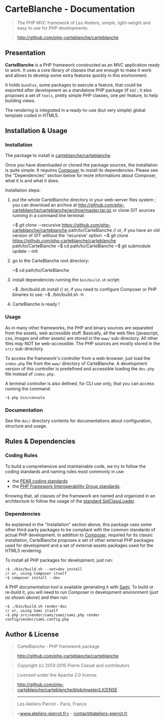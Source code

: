 CarteBlanche - Documentation
============================

>   The PHP MVC framework of Les Ateliers, simple, light-weight and easy to use for PHP developments.

>   <http://github.com/php-carteblanche/carteblanche>

## Presentation

**CarteBlanche** is a PHP framework constructed as an MVC application ready to work. It uses
a core library of classes that are enough to make it work and allows to develop some
extra features quickly in this environment.

It holds `bundles`, some packages to execute a feature, that could be exported after development
as a standalone PHP package (if so) ; it also proposes a set of `tools`, pretty simple
PHP classes, one per feature, to help building views.

The rendering is integrated in a ready-to-use (but very simple) global template coded in HTML5.


## Installation & Usage

### Installation

The package to install is [carteblanche/carteblanche](http://github.com/php-carteblanche/carteblanche).

Once you have downloaded or cloned the package sources, the installation is quite simple. It requires
[Composer](http://getcomposer.org/) to install its dependencies. Please see the "Dependencies" section
below for more informations about Composer, what it is and what it does.

Installation steps:

1.   put the whole CarteBlanche directory in your web-server files system ; you can download
     an archive at <http://github.com/php-carteblanche/carteblanche/archive/master.tar.gz>
     or clone GIT sources running in a command line terminal:

        ~$ git clone --recursive https://github.com/php-carteblanche/carteblanche path/to/CarteBlanche
        // or, if you have an old version of GIT without the 'recursive' option:
        ~$ git clone https://github.com/php-carteblanche/carteblanche path/to/CarteBlanche
        ~$ cd path/to/CarteBlanche
        ~$ git submodule update --init

2.   go to the CarteBlanche root directory:

        ~$ cd path/to/CarteBlanche

3.   install dependencies running the `bin/build.sh` script:

        ~$ ./bin/build.sh install
        // or, if you need to configure Composer or PHP binaries to use:
        ~$ ./bin/build.sh -h

4.   CarteBlanche is ready !

### Usage

As in many other frameworks, the PHP and binary sources are separated from the assets, web
accessible stuff. Basically, all the web files (javascript, css, images and other assets)
are stored in the `www/` sub-directory. All other files may NOT be web-accessible. The PHP
sources are mostly stored in the `src/` sub-directory.

To access the framework's controller from a web-browser, just load the `index.php`
file from the `www/` directory of CarteBlanche. A development version of this controller is
predefined and accessible loading the `dev.php` file instead of `index.php`.

A terminal controller is also defined, for CLI use only, that you can access running the command:

    ~$ php bin/console

### Documentation

See the `doc/` directory contents for documentations about configuration, structure and
usage.


## Rules & Dependencies

### Coding Rules

To build a comprehensive and maintainable code, we try to follow the coding standards and
naming rules most commonly in use:

-   the [PEAR coding standards](http://pear.php.net/manual/en/standards.php)
-   the [PHP Framework Interoperability Group standards](http://github.com/php-fig/fig-standards).

Knowing that, all classes of the framework are named and organized in an architecture to follow the 
usage of the [standard SplClassLoader](http://gist.github.com/jwage/221634).

### Dependencies

As explained in the "Installation" section above, this package uses some other third-party packages
to be compliant with the common standards of actual PHP development. In addition to [Composer](http://getcomposer.org/),
required for its classic installation, CarteBlanche proposes a set of other external PHP packages used for development
and a set of external assets packages used for the HTML5 rendering.

To install all PHP packages for development, just run:

    ~$ ./bin/build.sh --set=dev install
    // or, using Composer itself
    ~$ composer install --dev

A PHP documentation tool is available generating it with [Sami](http://github.com/fabpot/Sami). To build or
re-build it, you will need to run Composer in development environment (*just as shown above*) and then run:

    ~$ ./bin/build.sh render-doc
    // or, using Sami itself
    ~$ php src/vendor/sami/sami/sami.php render config/vendor/sami.config.php


## Author & License

>    CarteBlanche - PHP framework package

>    http://github.com/php-carteblanche/carteblanche

>    Copyright (c) 2013-2015 Pierre Cassat and contributors

>    Licensed under the Apache 2.0 license.

>    http://github.com/php-carteblanche/carteblanche/blob/master/LICENSE

>    ----

>    Les Ateliers Pierrot - Paris, France

>    <www.ateliers-pierrot.fr> - <contact@ateliers-pierrot.fr>

